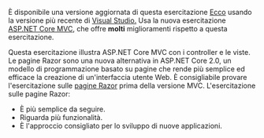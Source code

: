 È disponibile una versione aggiornata di questa esercitazione [Ecco](https://docs.microsoft.com/aspnet/core/tutorials/first-mvc-app/start-mvc) usando la versione più recente di [Visual Studio.](https://www.visualstudio.com) Usa la nuova esercitazione [ASP.NET Core MVC](https://docs.microsoft.com/aspnet/core/mvc/), che offre **molti** miglioramenti rispetto a questa esercitazione.

Questa esercitazione illustra ASP.NET Core MVC con i controller e le viste. Le pagine Razor sono una nuova alternativa in ASP.NET Core 2.0, un modello di programmazione basato su pagine che rende più semplice ed efficace la creazione di un'interfaccia utente Web. È consigliabile provare l'esercitazione sulle [pagine Razor](https://docs.microsoft.com/aspnet/core/mvc/razor-pages) prima della versione MVC. L'esercitazione sulle pagine Razor:

* È più semplice da seguire.
* Riguarda più funzionalità.
* È l'approccio consigliato per lo sviluppo di nuove applicazioni.
